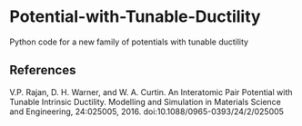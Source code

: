 # Potential-with-Tunable-Ductility

Python code for a new family of potentials with tunable ductility

## References

V.P. Rajan, D. H. Warner, and W. A. Curtin. An Interatomic Pair Potential with Tunable Intrinsic Ductility.
Modelling and Simulation in Materials Science and Engineering, 24:025005, 2016. doi:10.1088/0965-0393/24/2/025005
